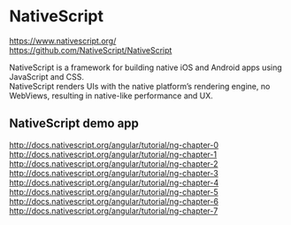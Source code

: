# NativeScript  

https://www.nativescript.org/  
https://github.com/NativeScript/NativeScript  



NativeScript is a framework for building native iOS and Android apps using JavaScript and CSS.  
NativeScript renders UIs with the native platform’s rendering engine, no WebViews, resulting in native-like performance and UX.  



## NativeScript demo app  

http://docs.nativescript.org/angular/tutorial/ng-chapter-0  
http://docs.nativescript.org/angular/tutorial/ng-chapter-1  
http://docs.nativescript.org/angular/tutorial/ng-chapter-2  
http://docs.nativescript.org/angular/tutorial/ng-chapter-3  
http://docs.nativescript.org/angular/tutorial/ng-chapter-4  
http://docs.nativescript.org/angular/tutorial/ng-chapter-5  
http://docs.nativescript.org/angular/tutorial/ng-chapter-6  
http://docs.nativescript.org/angular/tutorial/ng-chapter-7  
